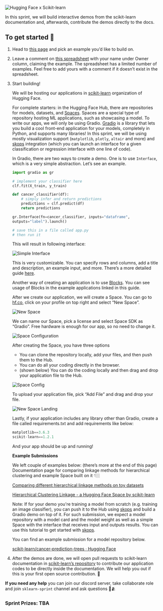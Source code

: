
![Hugging Face x Scikit-learn](https://huggingface.co/datasets/huggingface/documentation-images/resolve/main/hfxsklearn.png)

In this sprint, we will build interactive demos from the scikit-learn documentation and, afterwards, contribute the demos directly to the docs.

## To get started 🤩

1. Head to [this page](https://scikit-learn.org/stable/auto_examples/) and pick an example you’d like to build on. 
2. Leave a comment on [this spreadsheet](https://docs.google.com/spreadsheets/d/14EThtIyF4KfpU99Fm2EW3Rz9t6SSEqDyzV4jmw3fjyI/edit?usp=sharing) with your name under Owner column, claiming the example. The spreadsheet has a limited number of examples. Feel free to add yours with a comment if it doesn’t exist in the spreadsheet.
3. Start building!
    
    We will be hosting our applications in [scikit-learn](https://huggingface.co/scikit-learn) organization of Hugging Face. 
    
    For complete starters: in the Hugging Face Hub, there are repositories for models, datasets, and [Spaces](https://huggingface.co/spaces). Spaces are a special type of repository hosting ML applications, such as showcasing a model. To write our apps, we will only be using Gradio. [Gradio](https://gradio.app/) is a library that lets you build a cool front-end application for your models, completely in Python, and supports many libraries! In this sprint, we will be using mostly visualization support (`matplotlib`, `plotly`, `altair` and more) and [skops](https://skops.readthedocs.io/en/stable/) integration (which you can launch an interface for a given classification or regression interface with one line of code). 
    
    In Gradio, there are two ways to create a demo. One is to use `Interface`, which is a very simple abstraction. Let’s see an example.
    
    ```python
    import gradio as gr
    
    # implement your classifier here 
    clf.fit(X_train, y_train)

    def cancer_classifier(df):
        # simply infer and return predictions
        predictions = clf.predict(df)
        return predictions
    
    gr.Interface(fn=cancer_classifier, inputs="dataframe", 
    outputs="label").launch()
    
    # save this in a file called app.py
    # then run it 
    ```
    
    This will result in following interface:
    
    ![Simple Interface](https://huggingface.co/datasets/huggingface/documentation-images/resolve/main/interface.png)
    
    This is very customizable. You can specify rows and columns, add a title and description, an example input, and more. There’s a more detailed guide [here](https://gradio.app/using-gradio-for-tabular-workflows/). 
    
    Another way of creating an application is to use [Blocks](https://gradio.app/quickstart/#blocks-more-flexibility-and-control). You can see usage of Blocks in the example applications linked in this guide. 
    
    After we create our application, we will create a Space. You can go to [hf.co](http://huggingface.co), click on your profile on top right and select “New Space”.
    
    ![New Space](https://huggingface.co/datasets/huggingface/documentation-images/resolve/main/new_space.png)
    
    We can name our Space, pick a license and select Space SDK as “Gradio”. Free hardware is enough for our app, so no need to change it.
    
    ![Space Configuration](https://huggingface.co/datasets/huggingface/documentation-images/resolve/main/space_config.png)
    
    After creating the Space, you have three options
     * You can clone the repository locally, add your files, and then push them to the Hub.
     * You can do all your coding directly in the browser.
     *  (shown below) You can do the coding locally and then drag and drop your application file to the Hub.
    
    ![Space Config](https://huggingface.co/datasets/huggingface/documentation-images/resolve/main/space_config.png)
    
    To upload your application file, pick “Add File” and drag and drop your file.
    
    ![New Space Landing](https://huggingface.co/datasets/huggingface/documentation-images/resolve/main/space_landing.png)
    
    Lastly, if your application includes any library other than Gradio, create a file called requirements.txt and add requirements like below: 
    
    ```python
    matplotlib==3.6.3
    scikit-learn==1.2.1
    ```
    
     And your app should be up and running!
    
    **Example Submissions**
    
    We left couple of examples below: (there’s more at the end of this page)
    Documentation page for comparing linkage methods for hierarchical clustering and example Space built on it 👇🏼 
    
    [Comparing different hierarchical linkage methods on toy datasets](https://scikit-learn.org/stable/auto_examples/cluster/plot_linkage_comparison.html#sphx-glr-auto-examples-cluster-plot-linkage-comparison-py)
    
    [Hierarchical Clustering Linkage - a Hugging Face Space by scikit-learn](https://huggingface.co/spaces/scikit-learn/hierarchical-clustering-linkage)
    
    Note: If for your demo you're training a model from scratch (e.g. training an image classifier), you can push it to the Hub using [skops](https://skops.readthedocs.io/en/stable/) and build a Gradio demo on top of it.  For such submission, we expect a model repository with a model card and the model weight as well as a simple Space with the interface that receives input and outputs results. You can use this tutorial to get started with [skops](https://www.kdnuggets.com/2023/02/skops-new-library-improve-scikitlearn-production.html).
    
    You can find an example submission for a model repository below.
    
    [scikit-learn/cancer-prediction-trees · Hugging Face](https://huggingface.co/scikit-learn/cancer-prediction-trees)
    
4. After the demos are done, we will open pull requests to scikit-learn documentation in [scikit-learn’s repository](https://github.com/scikit-learn/scikit-learn) to contribute our application codes to be directly inside the documentation. We will help you out if this is your first open source contribution. 🤗 

**If you need any help** you can join our discord server, take collaborate role and join `sklearn-sprint` channel and ask questions 🤗🫂 

### Sprint Prizes: TBA